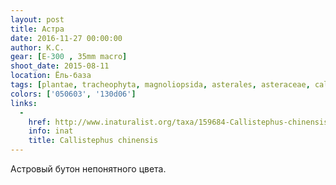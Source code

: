 ```yaml
---
layout: post
title: Астра
date: 2016-11-27 00:00:00
author: К.С.
gear: [E-300 , 35mm macro]
shoot_date: 2015-08-11
location: Ёль-база
tags: [plantae, tracheophyta, magnoliopsida, asterales, asteraceae, callistephus, callistephus chinensis]
colors: ['050603', '130d06']
links:
  -
    href: http://www.inaturalist.org/taxa/159684-Callistephus-chinensis
    info: inat
    title: Callistephus chinensis
---
```


Астровый бутон непонятного цвета.

